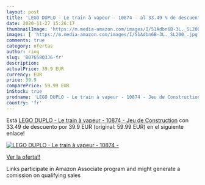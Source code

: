 ```yaml
---
layout: post
title: 'LEGO DUPLO - Le train à vapeur - 10874 - al 33.49 % de descuento'
date: 2020-11-27 15:26:17
thumbnailImage: 'https://m.media-amazon.com/images/I/51Adbn6B-3L._SL200_.jpg'
images: [ 'https://m.media-amazon.com/images/I/51Adbn6B-3L._SL200_.jpg' ]
comments: true
category: ofertas
author: ring
slug: 'B07658Q3J6-fr'
description:
actualPrice: 39.9 EUR
currency: EUR
price: 39.9
comparePrice: 59.99 EUR
inStock: true
prodname: 'LEGO DUPLO - Le train à vapeur - 10874 - Jeu de Construction'
country: 'fr'
---
```


Está [LEGO DUPLO - Le train à vapeur - 10874 - Jeu de Construction](https://www.amazon.fr/dp/B07658Q3J6/?tag=tolees0d-21) con 33.49 de descuento por 39.9 EUR (original: 59.99 EUR) en el siguiente enlace!

[![LEGO DUPLO - Le train à vapeur - 10874 -](https://m.media-amazon.com/images/I/51Adbn6B-3L._SL200_.jpg)](https://www.amazon.fr/dp/B07658Q3J6/?tag=tolees0d-21)

[Ver la oferta!!](https://www.amazon.fr/dp/B07658Q3J6/?tag=tolees0d-21)

Links participate in Amazon Associate program and might generate a comission on qualifying sales


